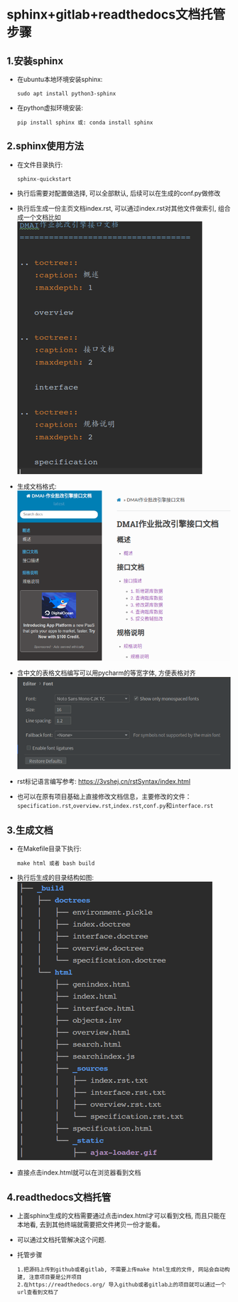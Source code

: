 # sphinx+gitlab+readthedocs文档托管步骤

## 1.安装sphinx
- 在ubuntu本地环境安装sphinx: 
        
      sudo apt install python3-sphinx
  
- 在python虚拟环境安装: 
      
      pip install sphinx 或: conda install sphinx

## 2.sphinx使用方法

- 在文件目录执行: 

      sphinx-quickstart

- 执行后需要对配置做选择, 可以全部默认, 后续可以在生成的conf.py做修改
- 执行后生成一份主页文档index.rst, 可以通过index.rst对其他文件做索引, 组合成一个文档比如
![lena](./assets/sphinx_1.png)
  
- 生成文档格式:
![lena](./assets/sphinx_3.png)
  
- 含中文的表格文档编写可以用pycharm的等宽字体, 方便表格对齐
![lena](./assets/sphinx_4.png)
  
- rst标记语言编写参考: https://3vshej.cn/rstSyntax/index.html
- 也可以在原有项目基础上直接修改文档信息，主要修改的文件：`specification.rst`,`overview.rst`,`index.rst`,`conf.py`和`interface.rst`

## 3.生成文档
- 在Makefile目录下执行: 
  
      make html 或者 bash build

- 执行后生成的目录结构如图: 
![lena](./assets/sphinx_5.png)
- 直接点击index.html就可以在浏览器看到文档

## 4.readthedocs文档托管
- 上面sphinx生成的文档需要通过点击index.html才可以看到文档, 而且只能在本地看, 去到其他终端就需要把文件拷贝一份才能看。 
- 可以通过文档托管解决这个问题.
- 托管步骤

      1.把源码上传到github或者gitlab, 不需要上传make html生成的文件, 网站会自动构建, 注意项目要是公开项目
      2.在https://readthedocs.org/ 导入github或者gitlab上的项目就可以通过一个url查看到文档了